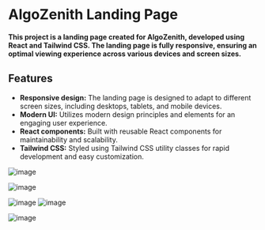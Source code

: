 # AlgoZenith Landing Page

#### This project is a landing page created for AlgoZenith, developed using React and Tailwind CSS. The landing page is fully responsive, ensuring an optimal viewing experience across various devices and screen sizes.

## Features
- **Responsive design:** The landing page is designed to adapt to different screen sizes, including desktops, tablets, and mobile devices.
- **Modern UI:** Utilizes modern design principles and elements for an engaging user experience.
- **React components:** Built with reusable React components for maintainability and scalability.
- **Tailwind CSS:** Styled using Tailwind CSS utility classes for rapid development and easy customization.

![image](https://github.com/Pransh013/AlgoZenith-Assignment/assets/105149813/b3f2688c-9ea3-4535-a8a1-15d17a005abd)

![image](https://github.com/Pransh013/AlgoZenith-Assignment/assets/105149813/ba998f18-5384-4243-b845-ab1b19fa2db9)

![image](https://github.com/Pransh013/AlgoZenith-Assignment/assets/105149813/02f58925-a108-4264-b286-58237fbe8dd3)  ![image](https://github.com/Pransh013/AlgoZenith-Assignment/assets/105149813/e2faa99b-7dfc-41c6-8571-e4a8d0850778)

![image](https://github.com/Pransh013/AlgoZenith-Assignment/assets/105149813/99d7bf2b-08d3-4ece-9e97-736a48b41b78)
